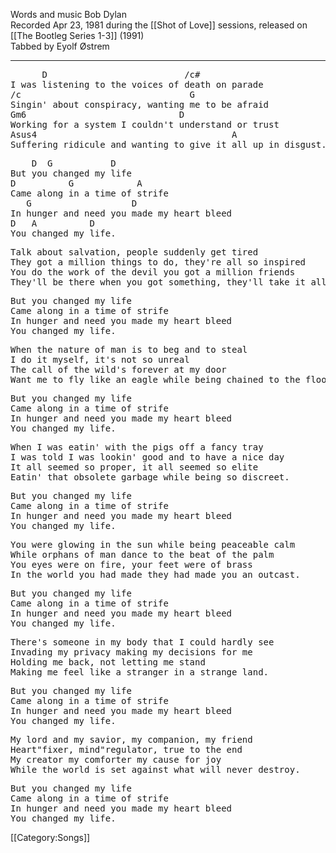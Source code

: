 Words and music Bob Dylan<br>
Recorded Apr 23, 1981 during the [[Shot of Love]] sessions,
released on [[The Bootleg Series 1-3]] (1991)<br>
Tabbed by Eyolf Østrem

----
<pre class="verse">
      D                          /c#
I was listening to the voices of death on parade
/c                                G
Singin' about conspiracy, wanting me to be afraid
Gm6                             D
Working for a system I couldn't understand or trust
Asus4                                     A
Suffering ridicule and wanting to give it all up in disgust.
</pre>

<pre class="refrain">
    D  G           D
But you changed my life
D          G            A
Came along in a time of strife
   G                   D
In hunger and need you made my heart bleed
D   A          D
You changed my life.
</pre>

<pre class="verse">
Talk about salvation, people suddenly get tired
They got a million things to do, they're all so inspired
You do the work of the devil you got a million friends
They'll be there when you got something, they'll take it all in the end.
</pre>

<pre class="refrain">
But you changed my life
Came along in a time of strife
In hunger and need you made my heart bleed
You changed my life.
</pre>

<pre class="verse">
When the nature of man is to beg and to steal
I do it myself, it's not so unreal
The call of the wild's forever at my door
Want me to fly like an eagle while being chained to the floor.
</pre>

<pre class="refrain">
But you changed my life
Came along in a time of strife
In hunger and need you made my heart bleed
You changed my life.
</pre>

<pre class="verse">
When I was eatin' with the pigs off a fancy tray
I was told I was lookin' good and to have a nice day
It all seemed so proper, it all seemed so elite
Eatin' that obsolete garbage while being so discreet.
</pre>

<pre class="verse">
But you changed my life
Came along in a time of strife
In hunger and need you made my heart bleed
You changed my life.
</pre>

<pre class="verse">
You were glowing in the sun while being peaceable calm
While orphans of man dance to the beat of the palm
You eyes were on fire, your feet were of brass
In the world you had made they had made you an outcast.
</pre>

<pre class="refrain">
But you changed my life
Came along in a time of strife
In hunger and need you made my heart bleed
You changed my life.
</pre>

<pre class="verse">
There's someone in my body that I could hardly see
Invading my privacy making my decisions for me
Holding me back, not letting me stand
Making me feel like a stranger in a strange land.
</pre>

<pre class="verse">
But you changed my life
Came along in a time of strife
In hunger and need you made my heart bleed
You changed my life.
</pre>

<pre class="verse">
My lord and my savior, my companion, my friend
Heart"fixer, mind"regulator, true to the end
My creator my comforter my cause for joy
While the world is set against what will never destroy.
</pre>

<pre class="refrain">
But you changed my life
Came along in a time of strife
In hunger and need you made my heart bleed
You changed my life.
</pre>

[[Category:Songs]]